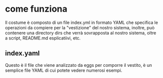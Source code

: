 # come funziona

Il costume è composto di un file index.yml in formato YAML che specifica le operazioni da compiere per la "vestizione" del nostro sistema, inoltre, può contenere una directory dirs che verrà sovrapposta al nostro sistema, oltre a script, README.md esplicatiivi, etc.


## index.yaml

Questo è il file che viene analizzato da eggs per comporre il vestito, è un semplice file YAML di cui potete vedere numerosi esempi.

